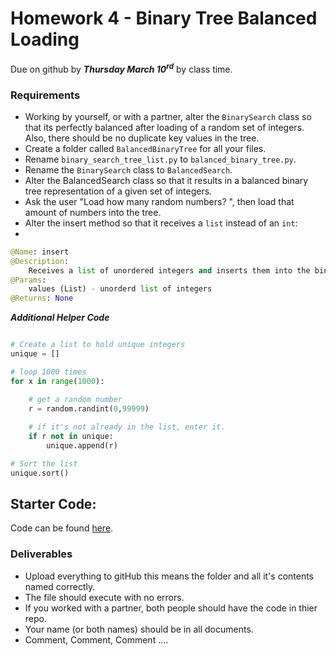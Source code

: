# Homework 4 - Binary Tree Balanced Loading
Due on github by ***Thursday March 10<sup>rd</sup>*** by class time. 

### Requirements
- Working by yourself, or with a partner, alter the `BinarySearch` class so that its perfectly balanced after loading of a random set of integers. Also, there should be no duplicate key values in the tree.
- Create a folder called `BalancedBinaryTree` for all your files.
- Rename `binary_search_tree_list.py` to  `balanced_binary_tree.py`.
- Rename the `BinarySearch` class to `BalancedSearch`.
- Alter the BalancedSearch class so that it results in a balanced binary tree representation of a given set of integers.
- Ask the user "Load how many random numbers? ", then load that amount of numbers into the tree.
- Alter the insert method so that it receives a `list` instead of an `int`:
- 
```python
@Name: insert
@Description:
    Receives a list of unordered integers and inserts them into the binary tree in such a manner that the resulting tree is balanced.
@Params:
    values (List) - unorderd list of integers
@Returns: None
```

***Additional Helper Code***

```python

# Create a list to hold unique integers
unique = []

# loop 1000 times
for x in range(1000):

    # get a random number
    r = random.randint(0,99999)
    
    # if it's not already in the list, enter it.
    if r not in unique:
        unique.append(r)

# Sort the list
unique.sort()

```

## Starter Code:
Code can be found [here](https://github.com/rugbyprof/2143-ObjectOrientedProgramming/blob/master/binary_search_tree_list.py).

### Deliverables

- Upload everything to gitHub this means the folder and all it's contents named correctly.
- The file should execute with no errors.
- If you worked with a partner, both people should have the code in thier repo.
- Your name (or both names) should be in all documents.
- Comment, Comment, Comment ....

